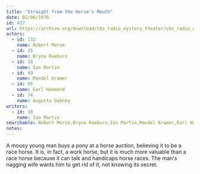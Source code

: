 ```yaml
---
title: "Straight from the Horse's Mouth"
date: 02/06/1976
id: 427
url: https://archive.org/download/cbs_radio_mystery_theater/cbs_radio_mystery_theater-0401-0450.zip/cbs_radio_mystery_theater-0401-0450%2Fcbsrmt_0427_straight_from_the_horses_mouth.mp3
actors:  
  - id: 132
    name: Robert Morse  
  - id: 35
    name: Bryna Raeburn  
  - id: 38
    name: Ian Martin  
  - id: 49
    name: Mandel Kramer  
  - id: 95
    name: Earl Hammond  
  - id: 74
    name: Augusta Dabney
writers:  
  - id: 38
    name: Ian Martin
searchable: Robert Morse,Bryna Raeburn,Ian Martin,Mandel Kramer,Earl Hammond,Augusta Dabney Ian Martin
notes:  
---
```

A mousy young man buys a pony at a horse auction, believing it to be a race horse. It is, in fact, a work horse, but it is much more valuable than a race horse because it can talk and handicaps horse races. The man's nagging wife wants him to get rid of it, not knowing its secret.